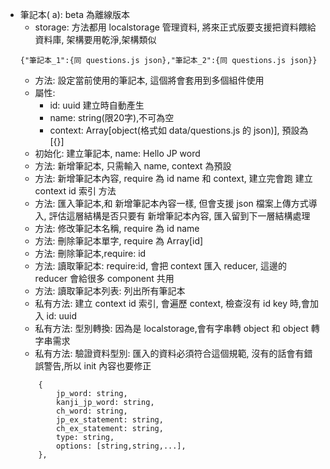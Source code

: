 - 筆記本(   a): beta 為離線版本 
    - storage: 方法都用 localstorage 管理資料, 將來正式版要支援把資料餵給資料庫, 架構要用乾淨,架構類似
    ```
    {"筆記本_1":{同 questions.js json},"筆記本_2":{同 questions.js json}}
    ```
    - 方法: 設定當前使用的筆記本, 這個將會套用到多個組件使用
    - 屬性: 
        - id: uuid 建立時自動產生
        - name: string(限20字),不可為空
        - context: Array[object(格式如 data/questions.js 的 json)], 預設為 [{}]
    - 初始化: 建立筆記本, name: Hello JP word
    - 方法: 新增筆記本, 只需輸入 name, context 為預設
    - 方法: 新增筆記本內容, require 為 id name 和 context, 建立完會跑 建立 context id 索引 方法
    - 方法: 匯入筆記本,和 新增筆記本內容一樣, 但會支援 json 檔案上傳方式導入, 評估這層結構是否只要有 新增筆記本內容, 匯入留到下一層結構處理
    - 方法: 修改筆記本名稱, require 為 id name
    - 方法: 刪除筆記本單字, require 為 Array[id]
    - 方法: 刪除筆記本,require: id
    - 方法: 讀取筆記本: require:id, 會把 context 匯入 reducer, 這邊的 reducer 會給很多 component 共用
    - 方法: 讀取筆記本列表: 列出所有筆記本
    - 私有方法: 建立 context id 索引, 會遍歷 context, 檢查沒有 id key 時,會加入 id: uuid
    - 私有方法: 型別轉換: 因為是 localstorage,會有字串轉 object 和 object 轉字串需求
    - 私有方法: 驗證資料型別: 匯入的資料必須符合這個規範, 沒有的話會有錯誤警告,所以 init 內容也要修正
    ```
        {
            jp_word: string,
            kanji_jp_word: string,
            ch_word: string,
            jp_ex_statement: string,
            ch_ex_statement: string,
            type: string,
            options: [string,string,...],
        },
    ```